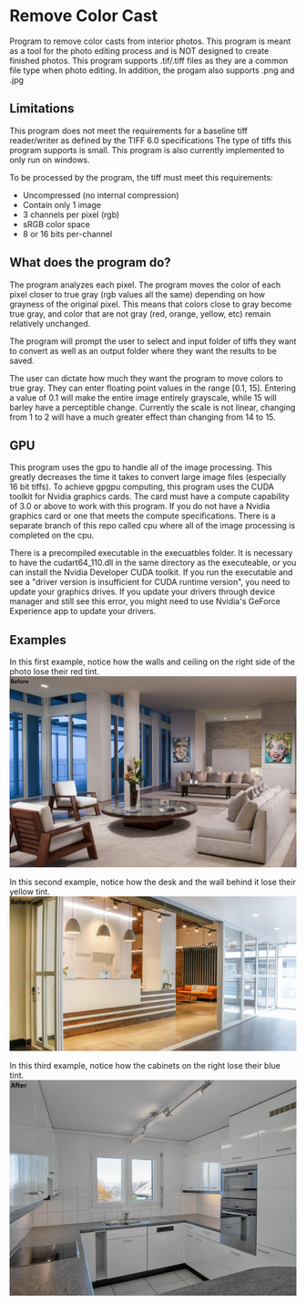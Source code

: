 # Remove Color Cast
Program to remove color casts from interior photos.
This program is meant as a tool for the photo editing process and is NOT designed to create finished photos.
This program supports .tif/.tiff files as they are a common file type when photo editing. In addition, the progam also supports .png and .jpg 

## Limitations
This program does not meet the requirements for a baseline tiff reader/writer as defined by the TIFF 6.0 specifications
The type of tiffs this program supports is small. This program is also currently implemented to only run on windows. 

To be processed by the program, the tiff must meet this requirements:
* Uncompressed (no internal compression)
* Contain only 1 image
* 3 channels per pixel (rgb)
* sRGB color space
* 8 or 16 bits per-channel

## What does the program do?
The program analyzes each pixel. The program moves the color of each pixel closer to true gray (rgb values all the same) depending on how grayness of the original pixel. This means that colors close to gray become true gray, and color that are not gray (red, orange, yellow, etc) remain relatively unchanged. 

The program will prompt the user to select and input folder of tiffs they want to convert as well as an output folder where they want the results to be saved.

The user can dictate how much they want the program to move colors to true gray. They can enter floating point values in the range [0.1, 15]. Entering a value of 0.1 will make the entire image entirely grayscale, while 15 will barley have a perceptible change. Currently the scale is not linear, changing from 1 to 2 will have a much greater effect than changing from 14 to 15. 

## GPU 
This program uses the gpu to handle all of the image processing. This greatly decreases the time it takes to convert large image files (especially 16 bit tiffs). To achieve gpgpu computing, this program uses the CUDA toolkit for Nvidia graphics cards. The card must have a compute capability of 3.0 or above to work with this program. If you do not have a Nvidia graphics card or one that meets the compute specifications. There is a separate branch of this repo called cpu where all of the image processing is completed on the cpu.

There is a precompiled executable in the execuatbles folder. It is necessary to have the cudart64_110.dll in the same directory as the executeable, or you can install the Nvidia Developer CUDA toolkit. If you run the executable and see a "driver version is insufficient for CUDA runtime version", you need to update your graphics drives. If you update your drivers through device manager and still see this error, you might need to use Nvidia's GeForce Experience app to update your drivers. 

## Examples

In this first example, notice how the walls and ceiling on the right side of the photo lose their red tint.
![](Examples/example2.gif)

In this second example, notice how the desk and the wall behind it lose their yellow tint.
![](Examples/example3.gif)

In this third example, notice how the cabinets on the right lose their blue tint. 
![](Examples/example1.gif)
